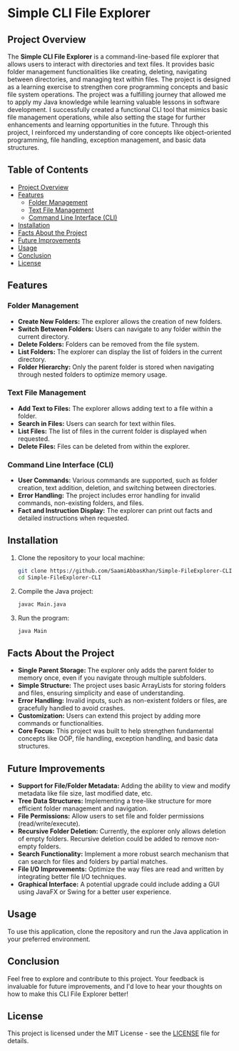 # Simple CLI File Explorer

## Project Overview
The **Simple CLI File Explorer** is a command-line-based file explorer that allows users to interact with directories and text files. 
It provides basic folder management functionalities like creating, deleting, navigating between directories, and managing text within files. 
The project is designed as a learning exercise to strengthen core programming concepts and basic file system operations. The project
was a fulfilling journey that allowed me to apply my Java knowledge while learning valuable lessons in software development. 
I successfully created a functional CLI tool that mimics basic file management operations, while also setting the stage for further enhancements 
and learning opportunities in the future. Through this project, I reinforced my understanding of core concepts like object-oriented programming, 
file handling, exception management, and basic data structures.

## Table of Contents
- [Project Overview](#project-overview)
- [Features](#features)
  - [Folder Management](#folder-management)
  - [Text File Management](#text-file-management)
  - [Command Line Interface (CLI)](#command-line-interface-cli)
- [Installation](#installation)
- [Facts About the Project](#facts-about-the-project)
- [Future Improvements](#future-improvements)
- [Usage](#usage)
- [Conclusion](#conclusion)
- [License](#license)

## Features

### Folder Management
- **Create New Folders:** The explorer allows the creation of new folders.
- **Switch Between Folders:** Users can navigate to any folder within the current directory.
- **Delete Folders:** Folders can be removed from the file system.
- **List Folders:** The explorer can display the list of folders in the current directory.
- **Folder Hierarchy:** Only the parent folder is stored when navigating through nested folders to optimize memory usage.

### Text File Management
- **Add Text to Files:** The explorer allows adding text to a file within a folder.
- **Search in Files:** Users can search for text within files.
- **List Files:** The list of files in the current folder is displayed when requested.
- **Delete Files:** Files can be deleted from within the explorer.

### Command Line Interface (CLI)
- **User Commands:** Various commands are supported, such as folder creation, text addition, deletion, and switching between directories.
- **Error Handling:** The project includes error handling for invalid commands, non-existing folders, and files.
- **Fact and Instruction Display:** The explorer can print out facts and detailed instructions when requested.

## Installation

1. Clone the repository to your local machine:
    ```bash
    git clone https://github.com/SaamiAbbasKhan/Simple-FileExplorer-CLI.git
    cd Simple-FileExplorer-CLI
    ```

2. Compile the Java project:
    ```bash
    javac Main.java
    ```

3. Run the program:
    ```bash
    java Main
    ```

## Facts About the Project
- **Single Parent Storage:** The explorer only adds the parent folder to memory once, even if you navigate through multiple subfolders.
- **Simple Structure:** The project uses basic ArrayLists for storing folders and files, ensuring simplicity and ease of understanding.
- **Error Handling:** Invalid inputs, such as non-existent folders or files, are gracefully handled to avoid crashes.
- **Customization:** Users can extend this project by adding more commands or functionalities.
- **Core Focus:** This project was built to help strengthen fundamental concepts like OOP, file handling, exception handling, and basic data structures.

## Future Improvements
- **Support for File/Folder Metadata:** Adding the ability to view and modify metadata like file size, last modified date, etc.
- **Tree Data Structures:** Implementing a tree-like structure for more efficient folder management and navigation.
- **File Permissions:** Allow users to set file and folder permissions (read/write/execute).
- **Recursive Folder Deletion:** Currently, the explorer only allows deletion of empty folders. Recursive deletion could be added to remove non-empty folders.
- **Search Functionality:** Implement a more robust search mechanism that can search for files and folders by partial matches.
- **File I/O Improvements:** Optimize the way files are read and written by integrating better file I/O techniques.
- **Graphical Interface:** A potential upgrade could include adding a GUI using JavaFX or Swing for a better user experience.

## Usage
To use this application, clone the repository and run the Java application in your preferred environment.

## Conclusion
Feel free to explore and contribute to this project. Your feedback is invaluable for future improvements, and I'd love to hear your thoughts on how to make this CLI File Explorer better!

## License
This project is licensed under the MIT License - see the [LICENSE](LICENSE) file for details.
